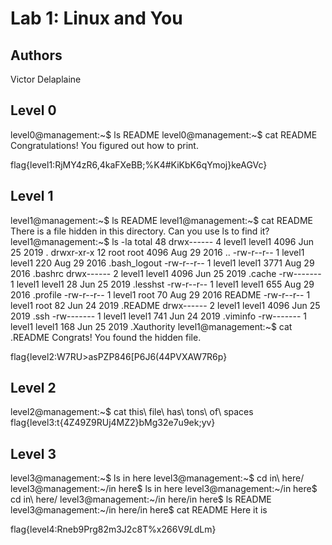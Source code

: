 # Lab 1: Linux and You
## Authors
Victor Delaplaine
## Level 0
level0@management:~$ ls
README
level0@management:~$ cat README 
Congratulations! You figured out how to print.  

flag{level1:RjMY4zR6,4kaFXeBB;%K4#KiKbK6qYmoj}keAGVc}

## Level 1
level1@management:~$ ls
README
level1@management:~$ cat README 
There is a file hidden in this directory.  Can you use ls to find it?
level1@management:~$ ls -la
total 48
drwx------  4 level1 level1 4096 Jun 25  2019 .
drwxr-xr-x 12 root   root   4096 Aug 29  2016 ..
-rw-r--r--  1 level1 level1  220 Aug 29  2016 .bash_logout
-rw-r--r--  1 level1 level1 3771 Aug 29  2016 .bashrc
drwx------  2 level1 level1 4096 Jun 25  2019 .cache
-rw-------  1 level1 level1   28 Jun 25  2019 .lesshst
-rw-r--r--  1 level1 level1  655 Aug 29  2016 .profile
-rw-r--r--  1 level1 root     70 Aug 29  2016 README
-rw-r--r--  1 level1 root     82 Jun 24  2019 .README
drwx------  2 level1 level1 4096 Jun 25  2019 .ssh
-rw-------  1 level1 level1  741 Jun 24  2019 .viminfo
-rw-------  1 level1 level1  168 Jun 25  2019 .Xauthority
level1@management:~$ cat .README 
Congrats! You found the hidden file.

flag{level2:W7RU>asPZP846[P6J6(44PVXAW7R6p}
## Level 2
level2@management:~$ cat this\ file\ has\ tons\ of\ spaces 
flag{level3:t{4Z49Z9RUj4MZ2}bMg32e7u9ek;yv}

## Level 3
level3@management:~$ ls
in here
level3@management:~$ cd in\ here/
level3@management:~/in here$ ls
in here
level3@management:~/in here$ cd in\ here/
level3@management:~/in here/in here$ ls
README
level3@management:~/in here/in here$ cat README 
Here it is

flag{level4:Rneb9Prg82m3J2c8T%x266V*9L*dLm}




